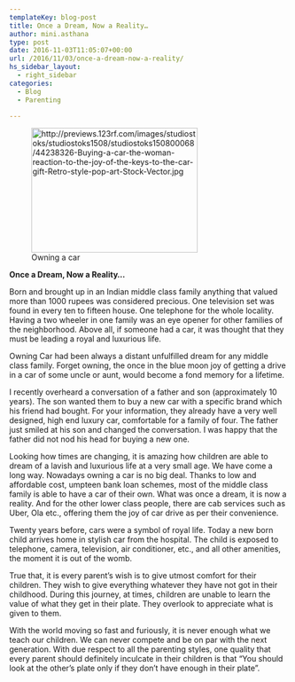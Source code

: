 ```yaml
---
templateKey: blog-post
title: Once a Dream, Now a Reality…
author: mini.asthana
type: post
date: 2016-11-03T11:05:07+00:00
url: /2016/11/03/once-a-dream-now-a-reality/
hs_sidebar_layout:
  - right_sidebar
categories:
  - Blog
  - Parenting

---
```

<figure id="attachment_593" aria-describedby="caption-attachment-593" style="width: 300px" class="wp-caption alignnone"><img class="size-medium wp-image-593" src="https://i0.wp.com/ilaasthana.in/wp-content/uploads/2016/11/joy-of-car-drive-300x225.jpg?resize=300%2C225" alt="http://previews.123rf.com/images/studiostoks/studiostoks1508/studiostoks150800068/44238326-Buying-a-car-the-woman-reaction-to-the-joy-of-the-keys-to-the-car-gift-Retro-style-pop-art-Stock-Vector.jpg" width="300" height="225" data-recalc-dims="1" /><figcaption id="caption-attachment-593" class="wp-caption-text">Owning a car</figcaption></figure> 

**Once a Dream, Now a Reality…**

Born and brought up in an Indian middle class family anything that valued more than 1000 rupees was considered precious. One television set was found in every ten to fifteen house. One telephone for the whole locality. Having a two wheeler in one family was an eye opener for other families of the neighborhood. Above all, if someone had a car, it was thought that they must be leading a royal and luxurious life.

Owning Car had been always a distant unfulfilled dream for any middle class family. Forget owning, the once in the blue moon joy of getting a drive in a car of some uncle or aunt, would become a fond memory for a lifetime.

I recently overheard a conversation of a father and son (approximately 10 years). The son wanted them to buy a new car with a specific brand which his friend had bought. For your information, they already have a very well designed, high end luxury car, comfortable for a family of four. The father just smiled at his son and changed the conversation. I was happy that the father did not nod his head for buying a new one.

Looking how times are changing, it is amazing how children are able to dream of a lavish and luxurious life at a very small age. We have come a long way. Nowadays owning a car is no big deal. Thanks to low and affordable cost, umpteen bank loan schemes, most of the middle class family is able to have a car of their own. What was once a dream, it is now a reality. And for the other lower class people, there are cab services such as Uber, Ola etc., offering them the joy of car drive as per their convenience.

Twenty years before, cars were a symbol of royal life. Today a new born child arrives home in stylish car from the hospital. The child is exposed to telephone, camera, television, air conditioner, etc., and all other amenities, the moment it is out of the womb.

True that, it is every parent’s wish is to give utmost comfort for their children. They wish to give everything whatever they have not got in their childhood. During this journey, at times, children are unable to learn the value of what they get in their plate. They overlook to appreciate what is given to them.

With the world moving so fast and furiously, it is never enough what we teach our children. We can never compete and be on par with the next generation. With due respect to all the parenting styles, one quality that every parent should definitely inculcate in their children is that “You should look at the other’s plate only if they don’t have enough in their plate”.